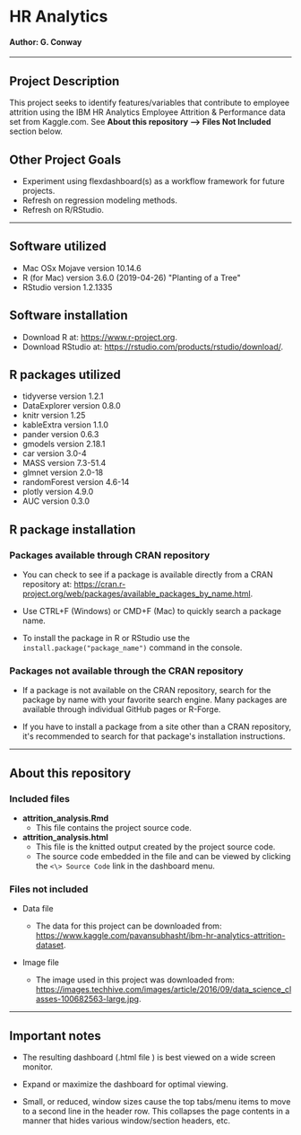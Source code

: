 # HR Analytics  
#### Author: G. Conway  

<hr>

## Project Description  

This project seeks to identify features/variables that contribute to employee attrition using the IBM HR Analytics Employee Attrition & Performance data set from Kaggle.com. See **About this repository --> Files Not Included** section below.

## Other Project Goals

* Experiment using flexdashboard(s) as a workflow framework for future projects.  
* Refresh on regression modeling methods.
* Refresh on R/RStudio. 

<hr>

## Software utilized

* Mac OSx Mojave version 10.14.6
* R (for Mac) version 3.6.0 (2019-04-26) "Planting of a Tree"
* RStudio version 1.2.1335

## Software installation

* Download R at:  https://www.r-project.org.
* Download RStudio at:  https://rstudio.com/products/rstudio/download/.

## R packages utilized

* tidyverse version 1.2.1
* DataExplorer version 0.8.0
* knitr version 1.25
* kableExtra version 1.1.0
* pander version 0.6.3
* gmodels version 2.18.1
* car version 3.0-4
* MASS version 7.3-51.4
* glmnet version 2.0-18
* randomForest version 4.6-14
* plotly version 4.9.0
* AUC version 0.3.0

## R package installation

### Packages available through CRAN repository

* You can check to see if a package is available directly from a CRAN repository at:  https://cran.r-project.org/web/packages/available_packages_by_name.html.  

* Use CTRL+F (Windows) or CMD+F (Mac) to quickly search a package name.

* To install the package in R or RStudio use the `install.package("package_name")` command in the console.

### Packages not available through the CRAN repository  

* If a package is not available on the CRAN repository, search for the package by name with your favorite search engine. Many packages are available through individual GitHub pages or R-Forge. 

* If you have to install a package from a site other than a CRAN repository, it's recommended to search for that package's installation instructions. 

<hr>

## About this repository

### Included files

* **attrition_analysis.Rmd**  
    - This file contains the project source code.  
* **attrition_analysis.html**  
    - This file is the knitted output created by the project source code.
    - The source code embedded in the file and can be viewed by clicking the `<\> Source Code` link in the dashboard menu.  

### Files not included  

* Data file 
    - The data for this project can be downloaded from:  https://www.kaggle.com/pavansubhasht/ibm-hr-analytics-attrition-dataset.  

* Image file
    - The image used in this project was downloaded from:  https://images.techhive.com/images/article/2016/09/data_science_classes-100682563-large.jpg.  

<hr>

## Important notes

* The resulting dashboard (.html file ) is best viewed on a wide screen monitor.  

* Expand or maximize the dashboard for optimal viewing.  

* Small, or reduced, window sizes cause the top tabs/menu items to move to a second line in the header row. This collapses the page contents in a manner that hides various window/section headers, etc.